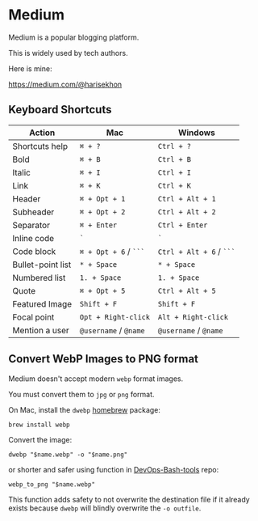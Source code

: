 # Medium

Medium is a popular blogging platform.

This is widely used by tech authors.

Here is mine:

https://medium.com/@harisekhon

<!-- INDEX_START -->
<!-- INDEX_END -->

## Keyboard Shortcuts

| Action            | Mac                     | Windows                    |
|-------------------|-------------------------|----------------------------|
| Shortcuts help    | `⌘ + ?`                 | `Ctrl + ?`                 |
| Bold              | `⌘ + B`                 | `Ctrl + B`                 |
| Italic            | `⌘ + I`                 | `Ctrl + I`                 |
| Link              | `⌘ + K`                 | `Ctrl + K`                 |
| Header            | `⌘ + Opt + 1`           | `Ctrl + Alt + 1`           |
| Subheader         | `⌘ + Opt + 2`           | `Ctrl + Alt + 2`           |
| Separator         | `⌘ + Enter`             | `Ctrl + Enter`             |
| Inline code       | ``` ` ```               | ``` ` ```                  |
| Code block        | `⌘ + Opt + 6` / ` ``` ` | `Ctrl + Alt + 6` / ` ``` ` |
| Bullet-point list | `* + Space`             | `* + Space`                |
| Numbered list     | `1. + Space`            | `1. + Space`               |
| Quote             | `⌘ + Opt + 5`           | `Ctrl + Alt + 5`           |
| Featured Image    | `Shift + F`             | `Shift + F`                |
| Focal point       | `Opt + Right-click`     | `Alt + Right-click`        |
| Mention a user    | `@username` / `@name`   | `@username` / `@name`      |

## Convert WebP Images to PNG format

Medium doesn't accept modern `webp` format images.

You must convert them to `jpg` or `png` format.

On Mac, install the `dwebp` [homebrew](brew.md) package:

```shell
brew install webp
```

Convert the image:

```shell
dwebp "$name.webp" -o "$name.png"
```

or shorter and safer using function in [DevOps-Bash-tools](devops-bash-tools.md) repo:

```shell
webp_to_png "$name.webp"
```

This function adds safety to not overwrite the destination file if it already exists because `dwebp` will blindly
overwrite the `-o outfile`.
